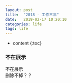 ```yaml
---
layout: post
title:  "2018 - 工作三年"
date:   2019-02-17 10:20:10
categories: life
tags: life
---
```


* content
{:toc}

### 不在展示

不在展示  
删除不掉？？

